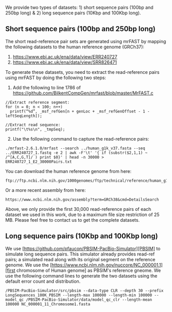 We provide two types of datasets: 1) short sequence pairs (100bp and 250bp long) & 2) long sequence pairs (10Kbp and 100Kbp long).

## Short sequence pairs (100bp and 250bp long)
The short read-reference pair sets are generated using mrFAST by mapping the following datasets to the human reference genome (GRCh37):
1. https://www.ebi.ac.uk/ena/data/view/ERR240727
2. https://www.ebi.ac.uk/ena/data/view/SRR826471

To generate these datasets, you need to extract the read-reference pairs using mrFAST by doing the following two steps:

1. Add the following to line 1786 of https://github.com/BilkentCompGen/mrfast/blob/master/MrFAST.c 
	
```
//Extract reference segment:
for (n = 0; n < 100; n++) 
  printf(“%d”, _msf_refGen[n + genLoc + _msf_refGenOffset - 1 - leftSeqLength]);
  
//Extract read sequence:
printf("\t%s\n", _tmpSeq);
```

2. Use the following command to capture the read-reference pairs:
```
./mrfast-2.6.1.0/mrfast --search ../human_g1k_v37.fasta --seq ../ERR240727_1.fastq -e 2 | awk -F'\t' '{ if (substr($2,1,1) ~ /^[A,C,G,T]/ ) print $0}' | head -n 30000 > ERR240727_1_E2_30000Pairs.txt
```

You can download the human reference genome from here: 
```
ftp://ftp.ncbi.nlm.nih.gov/1000genomes/ftp/technical/reference/human_g1k_v37.fasta.gz
```
Or a more recent assembly from here:
```
https://www.ncbi.nlm.nih.gov/assembly?term=GRCh38&cmd=DetailsSearch
```
Above, we only provide the first 30,000 read-reference pairs of each dataset we used in this work, due to a maximum file size restriction of 25 MB. Please feel free to contact us to get the complete datasets. 


## Long sequence pairs (10Kbp and 100Kbp long)
We use [https://github.com/pfaucon/PBSIM-PacBio-Simulator][PBSIM] to simulate long sequence pairs. This simulator already provides read-ref pairs; a simulated read along with its original segment on the reference genome. We use the [https://www.ncbi.nlm.nih.gov/nuccore/NC_000001.1][first chromosome of Human genome] as PBSIM's reference gneome. We use the following command lines to generate the two datasets using the default error count and distribution.

```
/PBSIM-PacBio-Simulator/src/pbsim --data-type CLR --depth 30 --prefix LongSequences_100K_PBSIM --length-max 100000 --length-min 100000 --model_qc /PBSIM-PacBio-Simulator/data/model_qc_clr --length-mean 100000 NC_000001_11_Chromosome1.fasta
```

